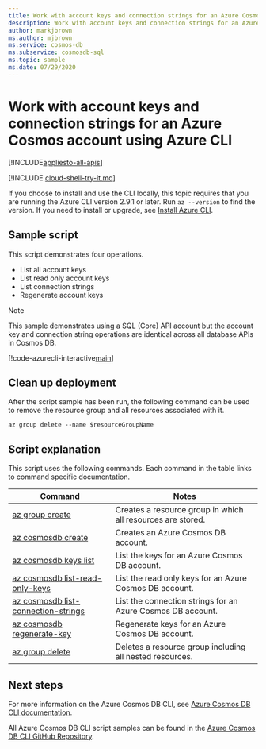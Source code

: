 ```yaml
---
title: Work with account keys and connection strings for an Azure Cosmos account
description: Work with account keys and connection strings for an Azure Cosmos account
author: markjbrown
ms.author: mjbrown
ms.service: cosmos-db
ms.subservice: cosmosdb-sql
ms.topic: sample
ms.date: 07/29/2020
---
```


# Work with account keys and connection strings for an Azure Cosmos account using Azure CLI
[!INCLUDE[appliesto-all-apis](includes/appliesto-all-apis.md)]

[!INCLUDE [cloud-shell-try-it.md](../../../../../includes/cloud-shell-try-it.md)]

If you choose to install and use the CLI locally, this topic requires that you are running the Azure CLI version 2.9.1 or later. Run `az --version` to find the version. If you need to install or upgrade, see [Install Azure CLI](/cli/azure/install-azure-cli).

## Sample script

This script demonstrates four operations.

- List all account keys
- List read only account keys
- List connection strings
- Regenerate account keys

> [!NOTE]
> This sample demonstrates using a SQL (Core) API account but the account key and connection string operations are identical across all database APIs in Cosmos DB.

[!code-azurecli-interactive[main](../../../../../cli_scripts/cosmosdb/common/keys.sh "Keys and connection string operations for Cosmos DB.")]

## Clean up deployment

After the script sample has been run, the following command can be used to remove the resource group and all resources associated with it.

```azurecli-interactive
az group delete --name $resourceGroupName
```

## Script explanation

This script uses the following commands. Each command in the table links to command specific documentation.

| Command | Notes |
|---|---|
| [az group create](/cli/azure/group#az-group-create) | Creates a resource group in which all resources are stored. |
| [az cosmosdb create](/cli/azure/cosmosdb#az-cosmosdb-create) | Creates an Azure Cosmos DB account. |
| [az cosmosdb keys list](/cli/azure/cosmosdb/keys#az-cosmosdb-keys-list) | List the keys for an Azure Cosmos DB account. |
| [az cosmosdb list-read-only-keys](/cli/azure/cosmosdb#az-cosmosdb-list-read-only-keys) | List the read only keys for an Azure Cosmos DB account. |
| [az cosmosdb list-connection-strings](/cli/azure/cosmosdb#az-cosmosdb-list-connection-strings) | List the connection strings for an Azure Cosmos DB account. |
| [az cosmosdb regenerate-key](/cli/azure/cosmosdb#az-cosmosdb-regenerate-key) | Regenerate keys for an Azure Cosmos DB account. |
| [az group delete](/cli/azure/resource#az-resource-delete) | Deletes a resource group including all nested resources. |

## Next steps

For more information on the Azure Cosmos DB CLI, see [Azure Cosmos DB CLI documentation](/cli/azure/cosmosdb).

All Azure Cosmos DB CLI script samples can be found in the [Azure Cosmos DB CLI GitHub Repository](https://github.com/Azure-Samples/azure-cli-samples/tree/master/cosmosdb).
